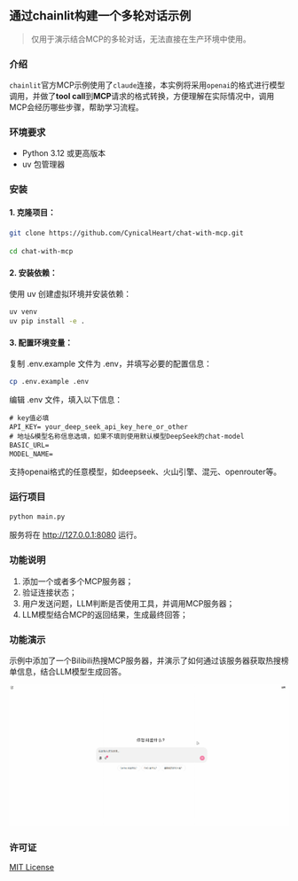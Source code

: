 ## 通过chainlit构建一个多轮对话示例

> 仅用于演示结合MCP的多轮对话，无法直接在生产环境中使用。

### 介绍

`chainlit`官方MCP示例使用了`claude`连接，本实例将采用`openai`的格式进行模型调用，并做了**tool call**到**MCP**请求的格式转换，方便理解在实际情况中，调用MCP会经历哪些步骤，帮助学习流程。

### 环境要求

- Python 3.12 或更高版本
- uv 包管理器

### 安装

#### 1. 克隆项目：

```bash
git clone https://github.com/CynicalHeart/chat-with-mcp.git

cd chat-with-mcp
```

#### 2. 安装依赖：
使用 uv 创建虚拟环境并安装依赖：

```bash
uv venv
uv pip install -e .
```

#### 3. 配置环境变量：

复制 .env.example 文件为 .env，并填写必要的配置信息：

```bash
cp .env.example .env
```

编辑 .env 文件，填入以下信息：

```env
# key值必填
API_KEY= your_deep_seek_api_key_here_or_other
# 地址&模型名称信息选填，如果不填则使用默认模型DeepSeek的chat-model
BASIC_URL=
MODEL_NAME=
```

支持openai格式的任意模型，如deepseek、火山引擎、混元、openrouter等。

### 运行项目

```python
python main.py
```

服务将在 http://127.0.0.1:8080 运行。

### 功能说明

1. 添加一个或者多个MCP服务器；
2. 验证连接状态；
3. 用户发送问题，LLM判断是否使用工具，并调用MCP服务器；
4. LLM模型结合MCP的返回结果，生成最终回答；

### 功能演示

示例中添加了一个Bilibili热搜MCP服务器，并演示了如何通过该服务器获取热搜榜单信息，结合LLM模型生成回答。

![演示对话](assert/demo.gif)

### 许可证

[MIT License](LICENSE)